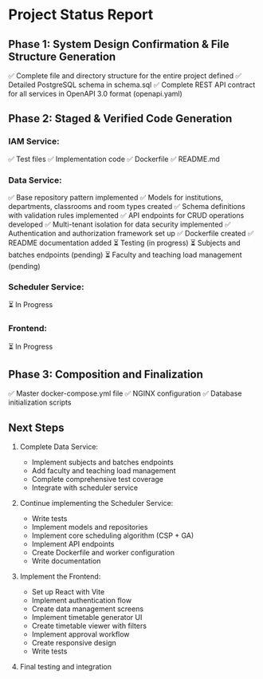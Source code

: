 # Project Status Report

## Phase 1: System Design Confirmation & File Structure Generation

✅ Complete file and directory structure for the entire project defined
✅ Detailed PostgreSQL schema in schema.sql
✅ Complete REST API contract for all services in OpenAPI 3.0 format (openapi.yaml)

## Phase 2: Staged & Verified Code Generation

### IAM Service:
✅ Test files
✅ Implementation code
✅ Dockerfile
✅ README.md

### Data Service:
✅ Base repository pattern implemented
✅ Models for institutions, departments, classrooms and room types created
✅ Schema definitions with validation rules implemented
✅ API endpoints for CRUD operations developed
✅ Multi-tenant isolation for data security implemented
✅ Authentication and authorization framework set up
✅ Dockerfile created
✅ README documentation added
⏳ Testing (in progress)
⏳ Subjects and batches endpoints (pending)
⏳ Faculty and teaching load management (pending)

### Scheduler Service:
⏳ In Progress

### Frontend:
⏳ In Progress

## Phase 3: Composition and Finalization

✅ Master docker-compose.yml file
✅ NGINX configuration
✅ Database initialization scripts

## Next Steps

1. Complete Data Service:
   - Implement subjects and batches endpoints
   - Add faculty and teaching load management
   - Complete comprehensive test coverage
   - Integrate with scheduler service

2. Continue implementing the Scheduler Service:
   - Write tests
   - Implement models and repositories
   - Implement core scheduling algorithm (CSP + GA)
   - Implement API endpoints
   - Create Dockerfile and worker configuration
   - Write documentation

3. Implement the Frontend:
   - Set up React with Vite
   - Implement authentication flow
   - Create data management screens
   - Implement timetable generator UI
   - Create timetable viewer with filters
   - Implement approval workflow
   - Create responsive design
   - Write tests

4. Final testing and integration
